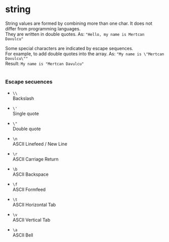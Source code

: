 # string

String values ​​are formed by combining more than one char. It does not differ from programming languages.<br>
They are written in double quotes. As: ``"Hello, my name is Mertcan Davulcu"``

Some special characters are indicated by escape sequences.<br>
For example, to add double quotes into the array. As: ``"My name is \"Mertcan Davulcu\""``<br>
Result: ``My name is "Mertcan Davulcu"``

#

### Escape secuences

+ `\\`<br>
    Backslash

+ `\'`<br>
    Single quote

+ `\"`<br>
    Double quote

+ `\n`<br>
    ASCII Linefeed / New Line

+ `\r`<br>
    ASCII Carriage Return

+ `\b`<br>
    ASCII Backspace

+ `\f`<br>
    ASCII Formfeed

+ `\t`<br>
    ASCII Horizontal Tab

+ `\v`<br>
    ASCII Vertical Tab

+ `\a`<br>
    ASCII Bell
